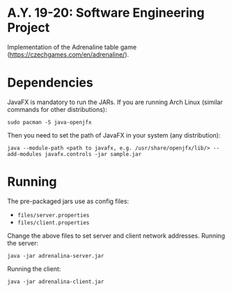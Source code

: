 # A.Y. 19-20: Software Engineering Project
Implementation of the Adrenaline table game (https://czechgames.com/en/adrenaline/).

# Dependencies
JavaFX is mandatory to run the JARs.
If you are running Arch Linux (similar commands for other distributions):
```
sudo pacman -S java-openjfx
```

Then you need to set the path of JavaFX in your system (any distribution):
```
java --module-path <path to javafx, e.g. /usr/share/openjfx/lib/> --add-modules javafx.controls -jar sample.jar
```
# Running
The pre-packaged jars use as config files:
- `files/server.properties`
- `files/client.properties`

Change the above files to set server and client network addresses.
Running the server:
```
java -jar adrenalina-server.jar
```

Running the client:
```
java -jar adrenalina-client.jar
```
